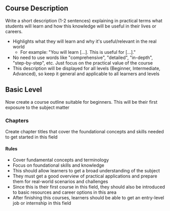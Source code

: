 ## Course Description

Write a short description (1-2 sentences) explaining in practical terms what students will learn and how this knowledge will be useful in their lives or careers.

- Highlights what they will learn and why it's useful/relevant in the real world
  - For example: "You will learn [...]. This is useful for [...]."
- No need to use words like "comprehensive", "detailed", "in-depth", "step-by-step", etc. Just focus on the practical value of the course
- This description will be displayed for all levels (Beginner, Intermediate, Advanced), so keep it general and applicable to all learners and levels

## Basic Level

Now create a course outline suitable for beginners. This will be their first exposure to the subject matter

### Chapters

Create chapter titles that cover the foundational concepts and skills needed to get started in this field

#### Rules

- Cover fundamental concepts and terminology
- Focus on foundational skills and knowledge
- This should allow learners to get a broad understanding of the subject
- They must get a good overview of practical applications and prepare them for real-world scenarios and challenges
- Since this is their first course in this field, they should also be introduced to basic resources and career options in this area
- After finishing this courses, learners should be able to get an entry-level job or internship in this field
